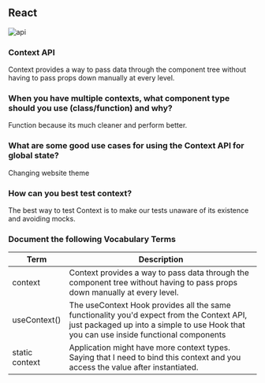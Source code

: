 ## React
![api](https://i.ibb.co/XXVH7vy/REACT-JS-KOCHI.png)

###  Context API
Context provides a way to pass data through the component tree without having to pass props down manually at every level.

### When you have multiple contexts, what component type should you use (class/function) and why?
Function because its much cleaner and perform better. 
### What are some good use cases for using the Context API for global state?
Changing website theme
### How can you best test context?
The best way to test Context is to make our tests unaware of its existence and avoiding mocks.
### Document the following Vocabulary Terms

|Term|Description|
|----|----|
|context|Context provides a way to pass data through the component tree without having to pass props down manually at every level.|
|useContext()|The useContext Hook provides all the same functionality you'd expect from the Context API, just packaged up into a simple to use Hook that you can use inside functional components|
|static context|Application might have more context types. Saying that I need to bind this context and you access the value after instantiated.|
